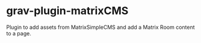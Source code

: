 # grav-plugin-matrixCMS

Plugin to add assets from MatrixSimpleCMS and add a Matrix Room content to a page.

